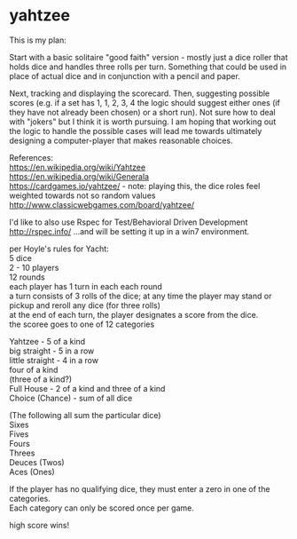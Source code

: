 # yahtzee
  
This is my plan:

Start with a basic solitaire "good faith" version - mostly just a dice roller that holds dice and handles three rolls per turn. Something that could be used in place of actual dice and in conjunction with a pencil and paper.

Next, tracking and displaying the scorecard. Then, suggesting possible scores (e.g. if a set has 1, 1, 2, 3, 4 the logic should suggest either ones (if they have not already been chosen) or a short run). Not sure how to deal with "jokers" but I think it is worth pursuing. I am hoping that working out the logic to handle the possible cases will lead me towards ultimately designing a computer-player that makes reasonable choices.

References:  
https://en.wikipedia.org/wiki/Yahtzee  
https://en.wikipedia.org/wiki/Generala  
https://cardgames.io/yahtzee/ - note: playing this, the dice roles feel weighted towards not so random values
http://www.classicwebgames.com/board/yahtzee/

I'd like to also use Rspec for Test/Behavioral Driven Development  
http://rspec.info/
...and will be setting it up in a win7 environment.

per Hoyle's rules for Yacht:  
5 dice  
2 - 10 players  
12 rounds  
each player has 1 turn in each each round  
a turn consists of 3 rolls of the dice; at any time the player may stand or pickup and reroll any dice (for three rolls)  
at the end of each turn, the player designates a score from the dice.  
the scoree goes to one of 12 categories  
  
Yahtzee - 5 of a kind  
big straight - 5 in a row  
little straight - 4 in a row  
four of a kind  
(three of a kind?)  
Full House  - 2 of a kind and three of a kind  
Choice (Chance) - sum of all dice  
  
(The following all sum the particular dice)  
Sixes  
Fives  
Fours  
Threes  
Deuces (Twos)  
Aces (Ones)  
  
If the player has no qualifying dice, they must enter a zero in one of the categories.  
Each category can only be scored once per game.

high score wins!  
